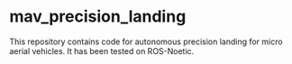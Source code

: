 # mav_precision_landing
This repository contains code for autonomous precision landing for micro aerial vehicles. It has been tested on ROS-Noetic. 
